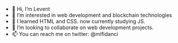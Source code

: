 - 👋 Hi, I’m Levent
- 👀 I’m interested in web development and blockchain technologies
- 🌱 I learned HTML and CSS. now currently studying JS.
- 💞️ I’m looking to collaborate on web development projects.
- 📫 You can reach me on twitter: @mlfidanci

<!---
levent-86/levent-86 is a ✨ special ✨ repository because its `README.md` (this file) appears on your GitHub profile.
You can click the Preview link to take a look at your changes.
--->
